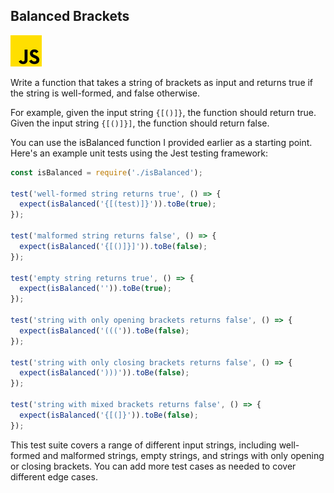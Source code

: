 
## Balanced Brackets
![alt_text](images/js.png "image_tooltip")

Write a function that takes a string of brackets as input and returns true if the string is well-formed, and false otherwise.

For example, given the input string `{[()]}`, the function should return true. Given the input string `{[()]}]`, the function should return false.

You can use the isBalanced function I provided earlier as a starting point. Here's an example unit tests using the Jest testing framework:


```ts
const isBalanced = require('./isBalanced');

test('well-formed string returns true', () => {
  expect(isBalanced('{[(test)]}')).toBe(true);
});

test('malformed string returns false', () => {
  expect(isBalanced('{[()]}]')).toBe(false);
});

test('empty string returns true', () => {
  expect(isBalanced('')).toBe(true);
});

test('string with only opening brackets returns false', () => {
  expect(isBalanced('(((')).toBe(false);
});

test('string with only closing brackets returns false', () => {
  expect(isBalanced(')))')).toBe(false);
});

test('string with mixed brackets returns false', () => {
  expect(isBalanced('{[(]}')).toBe(false);
});
```

This test suite covers a range of different input strings, including well-formed and malformed strings, empty strings, and strings with only opening or closing brackets. You can add more test cases as needed to cover different edge cases.
